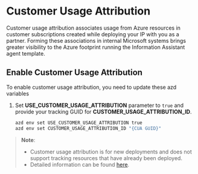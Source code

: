 # Customer Usage Attribution

Customer usage attribution associates usage from Azure resources in customer subscriptions created while deploying your IP with you as a partner. Forming these associations in internal Microsoft systems brings greater visibility to the Azure footprint running the Information Assistant agent template.

## Enable Customer Usage Attribution

To enable customer usage attribution, you need to update these azd variables

1. Set **USE_CUSTOMER_USAGE_ATTRIBUTION** parameter to `true` and provide your tracking GUID for **CUSTOMER_USAGE_ATTRIBUTION_ID**.

   ```bash
   azd env set USE_CUSTOMER_USAGE_ATTRIBUTION true
   azd env set CUSTOMER_USAGE_ATTRIBUTION_ID "{CUA GUID}"
   ```

> **Note**:
>
>- Customer usage attribution is for new deployments and does not support tracking resources that have already been deployed.
>- Detailed information can be found [here](https://learn.microsoft.com/azure/marketplace/azure-partner-customer-usage-attribution).

